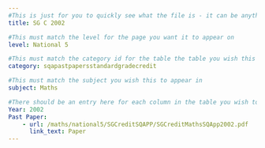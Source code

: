 ```yaml
---
#This is just for you to quickly see what the file is - it can be anything you want
title: SG C 2002

#This must match the level for the page you want it to appear on
level: National 5

#This must match the category id for the table the table you wish this to appear in
category: sqapastpapersstandardgradecredit

#This must match the subject you wish this to appear in
subject: Maths

#There should be an entry here for each column in the table you wish to populate:
Year: 2002
Past Paper:
    - url: /maths/national5/SGCreditSQAPP/SGCreditMathsSQApp2002.pdf
      link_text: Paper
---
```


